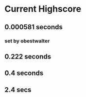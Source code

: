 # Current Highscore #
## 0.000581 seconds ##
### set by obestwalter ###

## 0.222 seconds ##
## 0.4 seconds ##
## 2.4 secs ##

